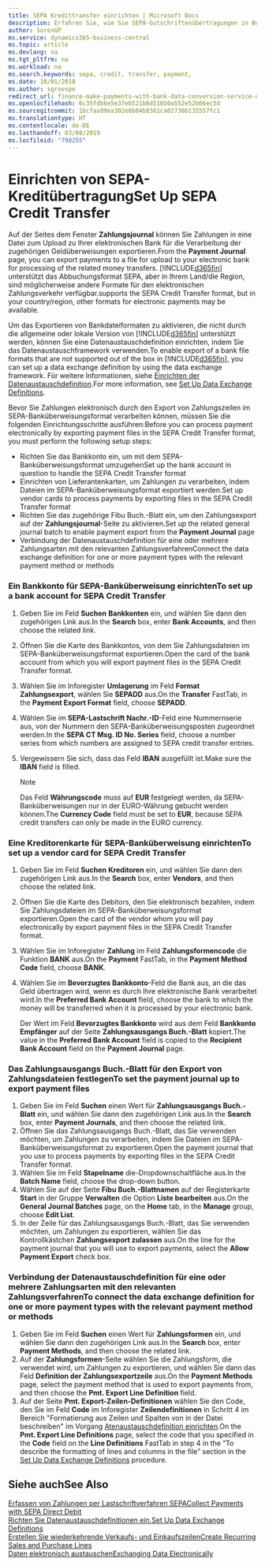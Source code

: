 ```yaml
---
title: SEPA Kredittransfer einrichten | Microsoft Docs
description: Erfahren Sie, wie Sie SEPA-Gutschriftenübertragungen in Business Central einrichten.
author: SorenGP
ms.service: dynamics365-business-central
ms.topic: article
ms.devlang: na
ms.tgt_pltfrm: na
ms.workload: na
ms.search.keywords: sepa, credit, transfer, payment,
ms.date: 10/01/2018
ms.author: sgroespe
redirect_url: finance-make-payments-with-bank-data-conversion-service-or-sepa-credit-transfer
ms.openlocfilehash: 6c35fdb6e5e37eb521b6d51050a552e52b66ec5d
ms.sourcegitcommit: 1bcfaa99ea302e6b84b8361ca02730b135557fc1
ms.translationtype: HT
ms.contentlocale: de-DE
ms.lasthandoff: 03/08/2019
ms.locfileid: "798255"
---
```

# <a name="set-up-sepa-credit-transfer"></a><span data-ttu-id="c67e9-103">Einrichten von SEPA-Kreditübertragung</span><span class="sxs-lookup"><span data-stu-id="c67e9-103">Set Up SEPA Credit Transfer</span></span>
<span data-ttu-id="c67e9-104">Auf der Seites dem Fenster **Zahlungsjournal** können Sie Zahlungen in eine Datei zum Upload zu Ihrer elektronischen Bank für die Verarbeitung der zugehörigen Geldüberweisungen exportieren.</span><span class="sxs-lookup"><span data-stu-id="c67e9-104">From the **Payment Journal** page, you can export payments to a file for upload to your electronic bank for processing of the related money transfers.</span></span> [!INCLUDE[d365fin](includes/d365fin_md.md)] <span data-ttu-id="c67e9-105">unterstützt das Abbuchungsformat SEPA, aber in Ihrem Land/die Region, sind möglicherweise andere Formate für den elektronischen Zahlungsverkehr verfügbar.</span><span class="sxs-lookup"><span data-stu-id="c67e9-105">supports the SEPA Credit Transfer format, but in your country/region, other formats for electronic payments may be available.</span></span>  

<span data-ttu-id="c67e9-106">Um das Exportieren von Bankdateiformaten zu aktivieren, die nicht durch die allgemeine oder lokale Version von [!INCLUDE[d365fin](includes/d365fin_md.md)] unterstützt werden, können Sie eine Datenaustauschdefinition einrichten, indem Sie das Datenaustauschframework verwenden.</span><span class="sxs-lookup"><span data-stu-id="c67e9-106">To enable export of a bank file formats that are not supported out of the box in [!INCLUDE[d365fin](includes/d365fin_md.md)], you can set up a data exchange definition by using the data exchange framework.</span></span> <span data-ttu-id="c67e9-107">Für weitere Informationen, siehe [Einrichten der Datenaustauschdefinition](across-how-to-set-up-data-exchange-definitions.md).</span><span class="sxs-lookup"><span data-stu-id="c67e9-107">For more information, see [Set Up Data Exchange Definitions](across-how-to-set-up-data-exchange-definitions.md).</span></span>  

<span data-ttu-id="c67e9-108">Bevor Sie Zahlungen elektronisch durch den Export von Zahlungszeilen im SEPA-Banküberweisungsformat verarbeiten können, müssen Sie die folgenden Einrichtungsschritte ausführen:</span><span class="sxs-lookup"><span data-stu-id="c67e9-108">Before you can process payment electronically by exporting payment files in the SEPA Credit Transfer format, you must perform the following setup steps:</span></span>  

* <span data-ttu-id="c67e9-109">Richten Sie das Bankkonto ein, um mit dem SEPA-Banküberweisungsformat umzugehen</span><span class="sxs-lookup"><span data-stu-id="c67e9-109">Set up the bank account in question to handle the SEPA Credit Transfer format</span></span>  
* <span data-ttu-id="c67e9-110">Einrichten von Lieferantenkarten, um Zahlungen zu verarbeiten, indem Dateien im SEPA-Banküberweisungsformat exportiert werden.</span><span class="sxs-lookup"><span data-stu-id="c67e9-110">Set up vendor cards to process payments by exporting files in the SEPA Credit Transfer format</span></span>  
* <span data-ttu-id="c67e9-111">Richten Sie das zugehörige Fibu Buch.-Blatt ein, um den Zahlungsexport auf der **Zahlungsjournal**-Seite zu aktivieren.</span><span class="sxs-lookup"><span data-stu-id="c67e9-111">Set up the related general journal batch to enable payment export from the **Payment Journal** page</span></span>  
* <span data-ttu-id="c67e9-112">Verbindung der Datenaustauschdefinition für eine oder mehrere Zahlungsarten mit den relevanten Zahlungsverfahren</span><span class="sxs-lookup"><span data-stu-id="c67e9-112">Connect the data exchange definition for one or more payment types with the relevant payment method or methods</span></span>  

### <a name="to-set-up-a-bank-account-for-sepa-credit-transfer"></a><span data-ttu-id="c67e9-113">Ein Bankkonto für SEPA-Banküberweisung einrichten</span><span class="sxs-lookup"><span data-stu-id="c67e9-113">To set up a bank account for SEPA Credit Transfer</span></span>  
1. <span data-ttu-id="c67e9-114">Geben Sie im Feld **Suchen** **Bankkonten** ein, und wählen Sie dann den zugehörigen Link aus.</span><span class="sxs-lookup"><span data-stu-id="c67e9-114">In the **Search** box, enter **Bank Accounts**, and then choose the related link.</span></span>  
2. <span data-ttu-id="c67e9-115">Öffnen Sie die Karte des Bankkontos, von dem Sie Zahlungsdateien im SEPA-Banküberweisungsformat exportieren.</span><span class="sxs-lookup"><span data-stu-id="c67e9-115">Open the card of the bank account from which you will export payment files in the SEPA Credit Transfer format.</span></span>  
3. <span data-ttu-id="c67e9-116">Wählen Sie im Inforegister **Umlagerung** im Feld **Format Zahlungsexport**, wählen Sie **SEPADD** aus.</span><span class="sxs-lookup"><span data-stu-id="c67e9-116">On the **Transfer** FastTab, in the **Payment Export Format** field, choose **SEPADD**.</span></span>  
4. <span data-ttu-id="c67e9-117">Wählen Sie im **SEPA-Lastschrift Nachr.-ID**-Feld eine Nummernserie aus, von der Nummern den SEPA-Banküberweisungsposten zugeordnet werden.</span><span class="sxs-lookup"><span data-stu-id="c67e9-117">In the **SEPA CT Msg. ID No. Series** field, choose a number series from which numbers are assigned to SEPA credit transfer entries.</span></span>  
5. <span data-ttu-id="c67e9-118">Vergewissern Sie sich, dass das Feld **IBAN** ausgefüllt ist.</span><span class="sxs-lookup"><span data-stu-id="c67e9-118">Make sure the **IBAN** field is filled.</span></span>  

    > [!NOTE]  
    >  <span data-ttu-id="c67e9-119">Das Feld **Währungscode** muss auf **EUR** festgelegt werden, da SEPA-Banküberweisungen nur in der EURO-Währung gebucht werden können.</span><span class="sxs-lookup"><span data-stu-id="c67e9-119">The **Currency Code** field must be set to **EUR**, because SEPA credit transfers can only be made in the EURO currency.</span></span>  

### <a name="to-set-up-a-vendor-card-for-sepa-credit-transfer"></a><span data-ttu-id="c67e9-120">Eine Kreditorenkarte für SEPA-Banküberweisung einrichten</span><span class="sxs-lookup"><span data-stu-id="c67e9-120">To set up a vendor card for SEPA Credit Transfer</span></span>  
1. <span data-ttu-id="c67e9-121">Geben Sie im Feld **Suchen** **Kreditoren** ein, und wählen Sie dann den zugehörigen Link aus.</span><span class="sxs-lookup"><span data-stu-id="c67e9-121">In the **Search** box, enter **Vendors**, and then choose the related link.</span></span>  
2. <span data-ttu-id="c67e9-122">Öffnen Sie die Karte des Debitors, den Sie elektronisch bezahlen, indem Sie Zahlungsdateien im SEPA-Banküberweisungsformat exportieren.</span><span class="sxs-lookup"><span data-stu-id="c67e9-122">Open the card of the vendor whom you will pay electronically by export payment files in the SEPA Credit Transfer format.</span></span>  
3. <span data-ttu-id="c67e9-123">Wählen Sie im Inforegister **Zahlung** im Feld **Zahlungsformencode** die Funktion **BANK** aus.</span><span class="sxs-lookup"><span data-stu-id="c67e9-123">On the **Payment** FastTab, in the **Payment Method Code** field, choose **BANK**.</span></span>  
4. <span data-ttu-id="c67e9-124">Wählen Sie im **Bevorzugtes Bankkonto**-Feld die Bank aus, an die das Geld übertragen wird, wenn es durch Ihre elektronische Bank verarbeitet wird.</span><span class="sxs-lookup"><span data-stu-id="c67e9-124">In the **Preferred Bank Account** field, choose the bank to which the money will be transferred when it is processed by your electronic bank.</span></span>  

     <span data-ttu-id="c67e9-125">Der Wert im Feld **Bevorzugtes Bankkonto** wird aus dem Feld **Bankkonto Empfänger** auf der Seite **Zahlungsausgangs Buch.-Blatt** kopiert.</span><span class="sxs-lookup"><span data-stu-id="c67e9-125">The value in the **Preferred Bank Account** field is copied to the **Recipient Bank Account** field on the **Payment Journal** page.</span></span>  

### <a name="to-set-the-payment-journal-up-to-export-payment-files"></a><span data-ttu-id="c67e9-126">Das Zahlungsausgangs Buch.-Blatt für den Export von Zahlungsdateien festlegen</span><span class="sxs-lookup"><span data-stu-id="c67e9-126">To set the payment journal up to export payment files</span></span>  
1. <span data-ttu-id="c67e9-127">Geben Sie im Feld **Suchen** einen Wert für **Zahlungsausgangs Buch.-Blatt** ein, und wählen Sie dann den zugehörigen Link aus.</span><span class="sxs-lookup"><span data-stu-id="c67e9-127">In the **Search** box, enter **Payment Journals**, and then choose the related link.</span></span>  
2. <span data-ttu-id="c67e9-128">Öffnen Sie das Zahlungsausgangs Buch.-Blatt, das Sie verwenden möchten, um Zahlungen zu verarbeiten, indem Sie Dateien im SEPA-Banküberweisungsformat zu exportieren.</span><span class="sxs-lookup"><span data-stu-id="c67e9-128">Open the payment journal that you use to process payments by exporting files in the SEPA Credit Transfer format.</span></span>  
3. <span data-ttu-id="c67e9-129">Wählen Sie im Feld **Stapelname** die\-Dropdownschaltfläche aus.</span><span class="sxs-lookup"><span data-stu-id="c67e9-129">In the **Batch Name** field, choose the drop\-down button.</span></span>  
4. <span data-ttu-id="c67e9-130">Wählen Sie auf der Seite **Fibu Buch.-Blattnamen** auf der Registerkarte **Start** in der Gruppe **Verwalten** die Option **Liste bearbeiten** aus.</span><span class="sxs-lookup"><span data-stu-id="c67e9-130">On the **General Journal Batches** page, on the **Home** tab, in the **Manage** group, choose **Edit List**.</span></span>  
5. <span data-ttu-id="c67e9-131">In der Zeile für das Zahlungsausgangs Buch.-Blatt, das Sie verwenden möchten, um Zahlungen zu exportieren, wählen Sie das Kontrollkästchen **Zahlungsexport zulassen** aus.</span><span class="sxs-lookup"><span data-stu-id="c67e9-131">On the line for the payment journal that you will use to export payments, select the **Allow Payment Export** check box.</span></span>  

### <a name="to-connect-the-data-exchange-definition-for-one-or-more-payment-types-with-the-relevant-payment-method-or-methods"></a><span data-ttu-id="c67e9-132">Verbindung der Datenaustauschdefinition für eine oder mehrere Zahlungsarten mit den relevanten Zahlungsverfahren</span><span class="sxs-lookup"><span data-stu-id="c67e9-132">To connect the data exchange definition for one or more payment types with the relevant payment method or methods</span></span>  
1. <span data-ttu-id="c67e9-133">Geben Sie im Feld **Suchen** einen Wert für **Zahlungsformen** ein, und wählen Sie dann den zugehörigen Link aus.</span><span class="sxs-lookup"><span data-stu-id="c67e9-133">In the **Search** box, enter **Payment Methods**, and then choose the related link.</span></span>  
2. <span data-ttu-id="c67e9-134">Auf der **Zahlungsformen**-Seite wählen Sie die Zahlungsform, die verwendet wird, um Zahlungen zu exportieren, und wählen Sie dann das Feld **Definition der Zahlungsexportzeile** aus.</span><span class="sxs-lookup"><span data-stu-id="c67e9-134">On the **Payment Methods** page, select the payment method that is used to export payments from, and then choose the **Pmt. Export Line Definition** field.</span></span>  
3. <span data-ttu-id="c67e9-135">Auf der Seite **Pmt. Export-Zeilen-Definitionen** wählen Sie den Code, den Sie im Feld **Code** im Inforegister **Zeilendefinitionen** in Schritt 4 im Bereich "Formatierung aus Zeilen und Spalten von in der Datei beschreiben" im Vorgang [Atenaustauschdefinition einrichten](across-how-to-set-up-data-exchange-definitions.md).</span><span class="sxs-lookup"><span data-stu-id="c67e9-135">On the **Pmt. Export Line Definitions** page, select the code that you specified in the **Code** field on the **Line Definitions** FastTab in step 4 in the “To describe the formatting of lines and columns in the file” section in the [Set Up Data Exchange Definitions](across-how-to-set-up-data-exchange-definitions.md) procedure.</span></span>  

## <a name="see-also"></a><span data-ttu-id="c67e9-136">Siehe auch</span><span class="sxs-lookup"><span data-stu-id="c67e9-136">See Also</span></span>  
[<span data-ttu-id="c67e9-137">Erfassen von Zahlungen per Lastschriftverfahren SEPA</span><span class="sxs-lookup"><span data-stu-id="c67e9-137">Collect Payments with SEPA Direct Debit</span></span>](finance-collect-payments-with-sepa-direct-debit.md)  
[<span data-ttu-id="c67e9-138">Richten Sie Datenaustauschdefinitionen ein.</span><span class="sxs-lookup"><span data-stu-id="c67e9-138">Set Up Data Exchange Definitions</span></span>](across-how-to-set-up-data-exchange-definitions.md)  
[<span data-ttu-id="c67e9-139">Erstellen Sie wiederkehrende Verkaufs- und Einkaufszeilen</span><span class="sxs-lookup"><span data-stu-id="c67e9-139">Create Recurring Sales and Purchase Lines</span></span>](sales-how-work-standard-lines.md)  
[<span data-ttu-id="c67e9-140">Daten elektronisch austauschen</span><span class="sxs-lookup"><span data-stu-id="c67e9-140">Exchanging Data Electronically</span></span>](across-data-exchange.md)  
